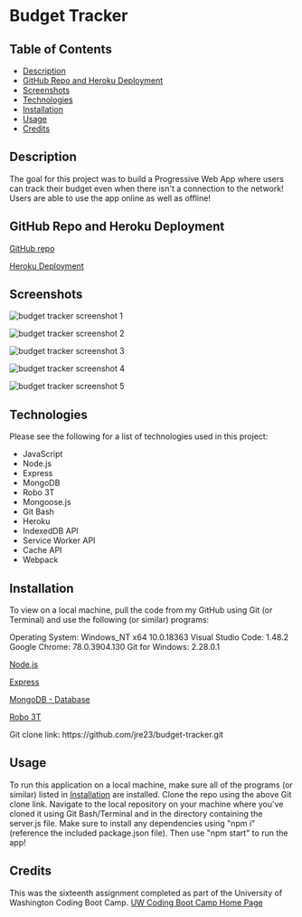 # Budget Tracker

## Table of Contents

  - [Description](#description)
  - [GitHub Repo and Heroku Deployment](#github-repo-and-heroku-deployment)
  - [Screenshots](#screenshots)
  - [Technologies](#technologies)
  - [Installation](#installation)
  - [Usage](#usage)
  - [Credits](#credits)

## Description

The goal for this project was to build a Progressive Web App where users can track their budget even when there isn't a connection to the network! Users are able to use the app online as well as offline!

## GitHub Repo and Heroku Deployment

[GitHub repo](https://github.com/jre23/budget-tracker)

[Heroku Deployment]()

## Screenshots

![budget tracker screenshot 1]()

![budget tracker screenshot 2]()

![budget tracker screenshot 3]()

![budget tracker screenshot 4]()

![budget tracker screenshot 5]()

## Technologies

Please see the following for a list of technologies used in this project:

* JavaScript
* Node.js
* Express
* MongoDB
* Robo 3T
* Mongoose.js
* Git Bash
* Heroku
* IndexedDB API
* Service Worker API
* Cache API
* Webpack

## Installation

To view on a local machine, pull the code from my GitHub using Git (or Terminal) and use the following (or similar) programs:

Operating System: Windows_NT x64 10.0.18363
Visual Studio Code: 1.48.2
Google Chrome: 78.0.3904.130
Git for Windows: 2.28.0.1

[Node.js](https://nodejs.org/en/)

[Express](https://expressjs.com/)

[MongoDB - Database](https://docs.mongodb.com/manual/installation/#mongodb-community-edition-installation-tutorials)

[Robo 3T](https://www.robomongo.org/)

Git clone link: htt<span>ps://github.com/jre23/budget-tracker.git</span>

## Usage

To run this application on a local machine, make sure all of the programs (or similar) listed in [Installation](#Installation) are installed. Clone the repo using the above Git clone link. Navigate to the local repository on your machine where you've cloned it using Git Bash/Terminal and in the directory containing the server.js file. Make sure to install any dependencies using "npm i" (reference the included package.json file). Then use "npm start" to run the app!

## Credits

This was the sixteenth assignment completed as part of the University of Washington Coding Boot Camp. [UW Coding Boot Camp Home Page](https://bootcamp.uw.edu/coding/)